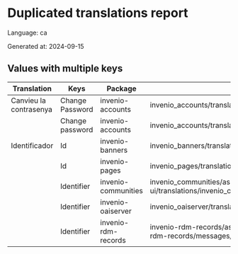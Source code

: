 # Duplicated translations report

Language: ca

Generated at: 2024-09-15


## Values with multiple keys


| Translation | Keys | Package | File |
|-------------|------| --- | --- |
| Canvieu la contrasenya| Change Password | invenio-accounts | invenio_accounts/translations/ca/LC_MESSAGES/messages.po |
|| Change password | invenio-accounts | invenio_accounts/translations/ca/LC_MESSAGES/messages.po |
| Identificador| Id | invenio-banners | invenio_banners/translations/ca/LC_MESSAGES/messages.po |
|| Id | invenio-pages | invenio_pages/translations/ca/LC_MESSAGES/messages.po |
|| Identifier | invenio-communities | invenio_communities/assets/semantic-ui/translations/invenio_communities/messages/ca/messages.po |
|| Identifier | invenio-oaiserver | invenio_oaiserver/translations/ca/LC_MESSAGES/messages.po |
|| Identifier | invenio-rdm-records | invenio-rdm-records/assets/semantic-ui/translations/invenio-rdm-records/messages/ca/messages.po |
